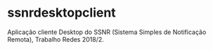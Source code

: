 # ssnrdesktopclient
Aplicação cliente Desktop do SSNR (Sistema Simples de Notificação Remota), Trabalho Redes 2018/2.
